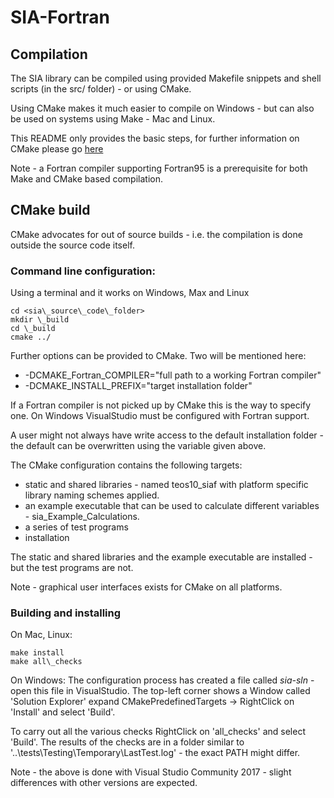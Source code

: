 # SIA-Fortran

## Compilation

The SIA library can be compiled using provided Makefile snippets and shell scripts (in the src/ folder) - or using CMake.

Using CMake makes it much easier to compile on Windows - but can also be used on systems using Make - Mac and Linux.

This README only provides the basic steps, for further information on CMake please go [here](cmake.org)

Note - a Fortran compiler supporting Fortran95 is a prerequisite for both Make and CMake based compilation.

## CMake build

CMake advocates for out of source builds - i.e. the compilation is done outside the source code itself.

### Command line configuration: 

Using a terminal and it works on Windows, Max and Linux
```
cd <sia\_source\_code\_folder>
mkdir \_build
cd \_build
cmake ../
```

Further options can be provided to CMake. Two will be mentioned here:
  - -DCMAKE\_Fortran\_COMPILER="full path to a working Fortran compiler"
  - -DCMAKE\_INSTALL\_PREFIX="target installation folder"

If a Fortran compiler is not picked up by CMake this is the way to specify one. On Windows VisualStudio must be configured with Fortran support.

A user might not always have write access to the default installation folder - the default can be overwritten using the variable given above.

The CMake configuration contains the following targets:
  - static and shared libraries - named teos10\_siaf with platform specific library naming schemes applied.
  - an example executable that can be used to calculate different variables - sia\_Example\_Calculations.
  - a series of test programs
  - installation 

The static and shared libraries and the example executable are installed - but the test programs are not.

Note - graphical user interfaces exists for CMake on all platforms.

### Building and installing

On Mac, Linux:
```
make install
make all\_checks
```

On Windows:
The configuration process has created a file called _sia-sln_ - open this file in VisualStudio. The top-left corner shows a Window called 'Solution Explorer' expand CMakePredefinedTargets -> RightClick on 'Install' and select 'Build'.

To carry out all the various checks RightClick on 'all\_checks' and select 'Build'. The results of the checks are in a folder similar to '..\tests\Testing\Temporary\LastTest.log' - the exact PATH might differ.

Note - the above is done with Visual Studio Community 2017 - slight differences with other versions are expected.

